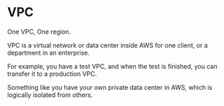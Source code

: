 # VPC

One VPC, One region.

VPC is a virtual network or data center inside AWS for one client, or a department in an enterprise.

For example, you have a test VPC, and when the test is finished, you can transfer it to a production VPC.

Something like you have your own private data center in AWS, which is logically isolated from others.
